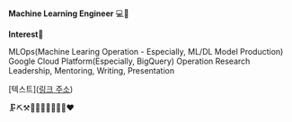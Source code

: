 
**Machine Learning Engineer** 💻👩

**Interest**👋

MLOps(Machine Learing Operation - Especially, ML/DL Model Production)
Google Cloud Platform(Especially, BigQuery)
Operation Research
Leadership, Mentoring, Writing, Presentation

[텍스트]([링크 주소](https://gyung1777.tistory.com/))

🗜⛏⚒👩‍💻👩🏻‍💻😎😍❤
